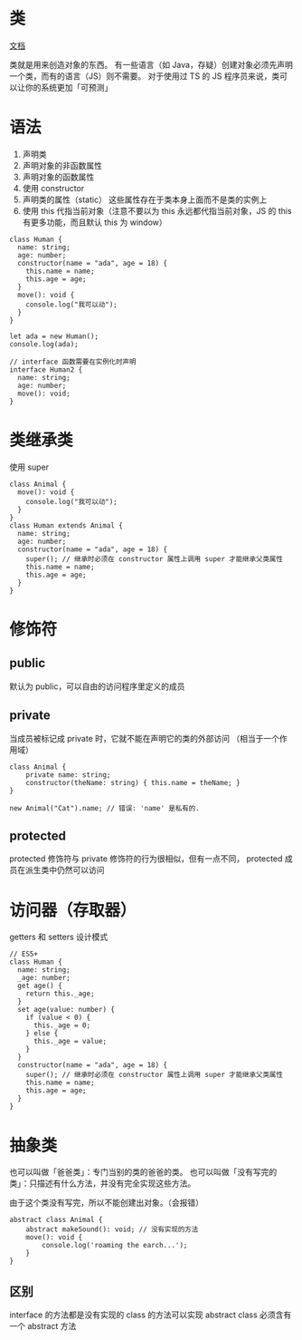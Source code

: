 # 类

[文档](https://www.tslang.cn/docs/handbook/classes.html "null")

类就是用来创造对象的东西。
有一些语言（如 Java，存疑）创建对象必须先声明一个类，而有的语言（JS）则不需要。
对于使用过 TS 的 JS 程序员来说，类可以让你的系统更加「可预测」

# 语法

1. 声明类
2. 声明对象的非函数属性
3. 声明对象的函数属性
4. 使用 constructor
5. 声明类的属性（static）
   这些属性存在于类本身上面而不是类的实例上
6. 使用 this 代指当前对象（注意不要以为 this 永远都代指当前对象，JS 的 this 有更多功能，而且默认 this 为 window）

```
class Human {
  name: string;
  age: number;
  constructor(name = "ada", age = 18) {
    this.name = name;
    this.age = age;
  }
  move(): void {
    console.log("我可以动");
  }
}

let ada = new Human();
console.log(ada);

// interface 函数需要在实例化时声明
interface Human2 {
  name: string;
  age: number;
  move(): void;
}
```

# 类继承类

使用 super

```
class Animal {
  move(): void {
    console.log("我可以动");
  }
}
class Human extends Animal {
  name: string;
  age: number;
  constructor(name = "ada", age = 18) {
    super(); // 继承时必须在 constructor 属性上调用 super 才能继承父类属性
    this.name = name;
    this.age = age;
  }
}
```

# 修饰符

## public

默认为 public，可以自由的访问程序里定义的成员

## private

当成员被标记成 private 时，它就不能在声明它的类的外部访问 （相当于一个作用域）

```
class Animal {
    private name: string;
    constructor(theName: string) { this.name = theName; }
}

new Animal("Cat").name; // 错误: 'name' 是私有的.
```

## protected

protected 修饰符与 private 修饰符的行为很相似，但有一点不同， protected 成员在派生类中仍然可以访问

# 访问器（存取器）

getters 和 setters 设计模式

```
// ES5+
class Human {
  name: string;
  _age: number;
  get age() {
    return this._age;
  }
  set age(value: number) {
    if (value < 0) {
      this._age = 0;
    } else {
      this._age = value;
    }
  }
  constructor(name = "ada", age = 18) {
    super(); // 继承时必须在 constructor 属性上调用 super 才能继承父类属性
    this.name = name;
    this.age = age;
  }
}
```

# 抽象类

也可以叫做「爸爸类」：专门当别的类的爸爸的类。
也可以叫做「没有写完的类」：只描述有什么方法，并没有完全实现这些方法。

由于这个类没有写完，所以不能创建出对象。（会报错）

```
abstract class Animal {
    abstract makeSound(): void; // 没有实现的方法
    move(): void {
        console.log('roaming the earch...');
    }
}
```

## 区别

interface 的方法都是没有实现的
class 的方法可以实现
abstract class 必须含有一个 abstract 方法
